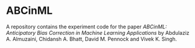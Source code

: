 # ABCinML

A repository contains the experiment code for the paper _ABCinML: Anticipatory Bias Correction in Machine Learning Applications_ by Abdulaziz A. Almuzaini, Chidansh A. Bhatt, David M. Pennock and Vivek K. Singh.



